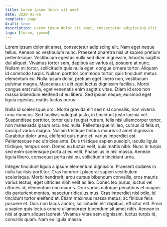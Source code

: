 ```yaml
---
title: Lorem ipsum dolor sit amet
date: 2020-01-06
template: page
draft: true
description: Lorem ipsum dolor sit amet, consectetur adipiscing elit.
tags: [lorem, ipsum]
---
```


Lorem ipsum dolor sit amet, consectetur adipiscing elit. Nam eget neque tellus.
Aenean ac vestibulum nunc. Praesent pharetra nisl ut sapien pretium
pellentesque. Vestibulum egestas nulla sed diam dignissim, lobortis sagittis dui
aliquet. Vivamus tortor sem, dapibus ac varius at, posuere at nunc. Nullam mi
tortor, sollicitudin quis nulla eget, congue ornare tortor. Aliquam id commodo
turpis. Nullam porttitor commodo tortor, quis tincidunt metus elementum eu.
Nulla ipsum dolor, pretium eget libero non, vestibulum pulvinar magna. Maecenas
ut elit eget lectus dignissim facilisis. Morbi congue erat nulla, eget venenatis
enim sagittis vitae. Etiam id eros non massa bibendum eleifend ut eu libero. Sed
ipsum neque, euismod eget ligula egestas, mattis luctus purus.

Nulla id scelerisque orci. Morbi gravida elit sed nisl convallis, non viverra
urna rhoncus. Sed facilisis volutpat justo, in tincidunt justo lacinia vel.
Suspendisse porttitor, tortor quis feugiat rutrum, felis nisl ullamcorper
tortor, non malesuada ipsum arcu nec nulla. Pellentesque mi leo, cursus id felis
at, suscipit varius magna. Nullam tristique finibus mauris sit amet dignissim.
Curabitur dolor urna, eleifend quis nunc et, varius imperdiet est. Pellentesque
nec ultricies ante. Duis tristique sapien suscipit, iaculis ligula tristique,
tempus sem. Donec eu luctus velit, quis mattis nibh. Nunc in turpis sed enim
scelerisque porta at eu velit. Phasellus in nisi massa. Aenean ligula libero,
consequat porta nisi eu, sollicitudin tincidunt urna.

Integer tincidunt ligula a ipsum elementum dignissim. Praesent sodales in nulla
facilisis porttitor. Cras hendrerit placerat sapien vestibulum scelerisque.
Morbi hendrerit, arcu cursus bibendum convallis, eros mauris varius lectus, eget
ultricies nibh velit ac leo. Donec leo purus, luctus vel ultrices id, elementum
non mauris. Orci varius natoque penatibus et magnis dis parturient montes,
nascetur ridiculus mus. Cras imperdiet nisi odio, id tincidunt tortor eleifend
et. Etiam maximus massa metus, ac finibus felis posuere et. Duis non lacus
auctor, sollicitudin elit dapibus, efficitur elit. Proin a sapien quis lectus
ornare ullamcorper bibendum sit amet nibh. Aenean in nisi at quam aliquet
laoreet. Vivamus vitae sem dignissim, luctus turpis id, convallis quam. Nam eu
ligula massa. 
